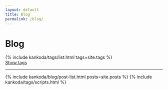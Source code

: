 ```yaml
---
layout: default
title: Blog
permalink: /blog/
---
```


<h1>Blog</h1>

<div class="paper">
  {% include kankoda/tags/list.html tags=site.tags %}
  <div class="tag-list-separator" >
    <a class="tag-list-toggle" href="javascript:toggleTagList()">Show tags</a>
    <hr />
  </div>

  {% include kankoda/blog/post-list.html posts=site.posts %}
  {% include kankoda/tags/scripts.html %}
</div>